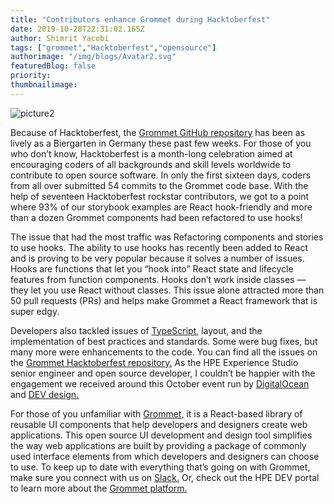 ```yaml
---
title: "Contributors enhance Grommet during Hacktoberfest"
date: 2019-10-28T22:31:02.165Z
author: Shimrit Yacobi 
tags: ["grommet","Hacktoberfest","opensource"]
authorimage: "/img/blogs/Avatar2.svg"
featuredBlog: false
priority:
thumbnailimage:
---
```

![picture2](https://hpe-developer-portal.s3.amazonaws.com/uploads/media/2019/10/picture2-1572302279782.png)

Because of Hacktoberfest, the [Grommet GitHub repository](https://github.com/grommet/grommet) has been as lively as a Biergarten in Germany these past few weeks. For those of you who don’t know, Hacktoberfest is a month-long celebration aimed at encouraging coders of all backgrounds and skill levels worldwide to contribute to open source software. In only the first sixteen days, coders from all over submitted 54 commits to the Grommet code base. With the help of seventeen Hacktoberfest rockstar contributors, we got to a point where 93% of our storybook examples are React hook-friendly and more than a dozen Grommet components had been refactored to use hooks!  

The issue that had the most traffic was Refactoring components and stories to use hooks. The ability to use hooks has recently been added to React and is proving to be very popular because it solves a number of issues. Hooks are functions that let you “hook into” React state and lifecycle features from function components. Hooks don’t work inside classes — they let you use React without classes. This issue alone attracted more than 50 pull requests (PRs) and helps make Grommet a React framework that is super edgy.

Developers also tackled issues of [TypeScript,](/blog/using-typescript-in-grommet-applications) layout, and the implementation of best practices and standards. Some were bug fixes, but many more were enhancements to the code. You can find all the issues on the [Grommet Hacktoberfest repository.](https://github.com/grommet/grommet/issues?utf8=%E2%9C%93&q=+label%3Ahacktoberfest) As the HPE Experience Studio senior engineer and open source developer, I couldn’t be happier with the engagement we received around this October event run by [DigitalOcean](https://www.digitalocean.com/) and [DEV design.](https://dev.to/)
 
For those of you unfamiliar with [Grommet,](https://v2.grommet.io/) it is a React-based library of reusable UI components that help developers and designers create web applications. This open source UI development and design tool simplifies the way web applications are built by providing a package of commonly used interface elements from which developers and designers can choose to use. To keep up to date with everything that’s going on with Grommet, make sure you connect with us on [Slack.](https://grommet.slack.com/)  Or, check out the HPE DEV portal to learn more about the [Grommet platform.](https://developer.hpe.com/platform/grommet/home)
